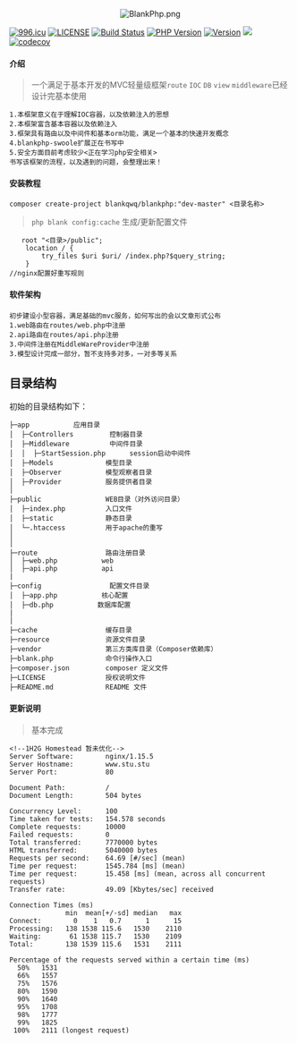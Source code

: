 <p align="center"><img src="https://i.loli.net/2019/04/08/5caaea849eb1f.png" alt="BlankPhp.png" title="BlankPhp.png" /><p>

[![996.icu](https://img.shields.io/badge/link-996.icu-red.svg)](https://996.icu)
[![LICENSE](https://img.shields.io/badge/license-Anti%20996-blue.svg)](https://github.com/996icu/996.ICU/blob/master/LICENSE)
[![Build Status](https://travis-ci.org/blankqwq/BlankPhp.svg?branch=master)](https://travis-ci.org/blankqwq/BlankPhp)
<a href="https://github.com/blankphp/BlankPhp"><img src="https://img.shields.io/badge/php-7.2%2B-blue.svg" alt="PHP Version"></a>
<a href="https://github.com/blankphp/BlankPhp/releases"><img src="https://img.shields.io/badge/version-1.0.0-lightgrey.svg" alt="Version"></a>
<a href="https://github.com/blankphp/BlankPhp"><img src="https://poser.pugx.org/fastd/fastd/license" /></a>
[![codecov](https://codecov.io/gh/blankphp/BlankPhp/branch/master/graph/badge.svg)](https://codecov.io/gh/blankphp/BlankPhp)
#### 介绍

> 一个满足于基本开发的MVC轻量级框架`route` `IOC` `DB` `view` `middleware`已经设计完基本使用

    1.本框架意义在于理解IOC容器，以及依赖注入的思想
    2.本框架富含基本容器以及依赖注入
    3.框架具有路由以及中间件和基本orm功能，满足一个基本的快速开发概念
    4.blankphp-swoole扩展正在书写中
    5.安全方面目前考虑较少<正在学习php安全相关>
    书写该框架的流程，以及遇到的问题，会整理出来！


#### 安装教程

```
composer create-project blankqwq/blankphp:"dev-master" <目录名称>
```

> `php blank config:cache` 生成/更新配置文件

```nginx
   root "<目录>/public";
    location / {
        try_files $uri $uri/ /index.php?$query_string;
    }
//nginx配置好重写规则

```


#### 软件架构
    初步建设小型容器，满足基础的mvc服务，如何写出的会以文章形式公布
    1.web路由在routes/web.php中注册
    2.api路由在routes/api.php注册
    3.中间件注册在MiddleWareProvider中注册
    3.模型设计完成一部分，暂不支持多对多，一对多等关系

## 目录结构

初始的目录结构如下：

~~~
├─app           应用目录
│  ├─Controllers         控制器目录
│  ├─Middleware          中间件目录
│  │  ├─StartSession.php      session启动中间件
│  ├─Models             模型目录
│  ├─Observer           模型观察者目录
│  ├─Provider           服务提供者目录
│
├─public                WEB目录（对外访问目录）
│  ├─index.php          入口文件
│  ├─static             静态目录
│  └─.htaccess          用于apache的重写
│
│
├─route                 路由注册目录
│  ├─web.php           web
│  ├─api.php           api
|
├─config                 配置文件目录
│  ├─app.php           核心配置
│  ├─db.php           数据库配置
|
│
├─cache                 缓存目录
├─resource              资源文件目录
├─vendor                第三方类库目录（Composer依赖库）
├─blank.php             命令行操作入口
├─composer.json         composer 定义文件
├─LICENSE               授权说明文件
├─README.md             README 文件
~~~




#### 更新说明
    
> 基本完成
       


```ab
<!--1H2G Homestead 暂未优化-->
Server Software:        nginx/1.15.5
Server Hostname:        www.stu.stu
Server Port:            80

Document Path:          /
Document Length:        504 bytes

Concurrency Level:      100
Time taken for tests:   154.578 seconds
Complete requests:      10000
Failed requests:        0
Total transferred:      7770000 bytes
HTML transferred:       5040000 bytes
Requests per second:    64.69 [#/sec] (mean)
Time per request:       1545.784 [ms] (mean)
Time per request:       15.458 [ms] (mean, across all concurrent requests)
Transfer rate:          49.09 [Kbytes/sec] received

Connection Times (ms)
              min  mean[+/-sd] median   max
Connect:        0    1   0.7      1      15
Processing:   138 1538 115.6   1530    2110
Waiting:       61 1538 115.7   1530    2109
Total:        138 1539 115.6   1531    2111

Percentage of the requests served within a certain time (ms)
  50%   1531
  66%   1557
  75%   1576
  80%   1590
  90%   1640
  95%   1708
  98%   1777
  99%   1825
 100%   2111 (longest request)
```